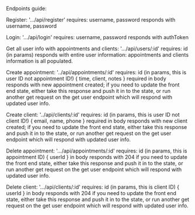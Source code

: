 Endpoints guide:

Register:
'.../api/register'
    requires: username, password
    responds with username, password

Login:
'.../api/login'
    requires: username, password
    responds with authToken

Get all user info with appointments and clients:
'.../api/users/:id'
    requires: id (in params)
    responds with entire user information:
    appointments and clients information is all populated.

Create appointment:
'../api/appointments/:id'
    requires: id (in params, this is user ID not appointment ID!)
    { time, client, notes } required in body
    responds with new appointment created;
    if you need to update the front end state, either take this response and push it in to the state, or run another get request on the get user endpoint which will respond with updated user info.

Create client:
'../api/clients/:id'
    requires: id (in params, this is user ID not client ID!)
    { email, name, phone } required in body
    responds with new client created;
    if you need to update the front end state, either take this response and push it in to the state, or run another get request on the get user endpoint which will respond with updated user info.

Delete appointment:
'.../api/appointments/:id'
    requires: id (in params, this is appointment ID)
    { userId } in body
    responds with 204
    if you need to update the front end state, either take this response and push it in to the state, or run another get request on the get user endpoint which will respond with updated user info.

Delete client:
'.../api/clients/:id'
    requires: id (in params, this is client ID)
    { userId } in body
    responds with 204
    if you need to update the front end state, either take this response and push it in to the state, or run another get request on the get user endpoint which will respond with updated user info.
